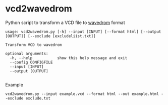 # vcd2wavedrom

Python script to transform a VCD file to [wavedrom](https://wavedrom.com/) format

```
usage: vcd2wavedrom.py [-h] --input [INPUT] [--format html] [--output [OUTPUT]] [--exclude [excludeliist.txt]] 

Transform VCD to wavedrom

optional arguments:
  -h, --help           show this help message and exit
  --config CONFIGFILE
  --input [INPUT]
  --output [OUTPUT]
  
```
Example
```
vcd2wavedrom.py --input example.vcd --format html --out example.html --exclude exclude.txt
```
